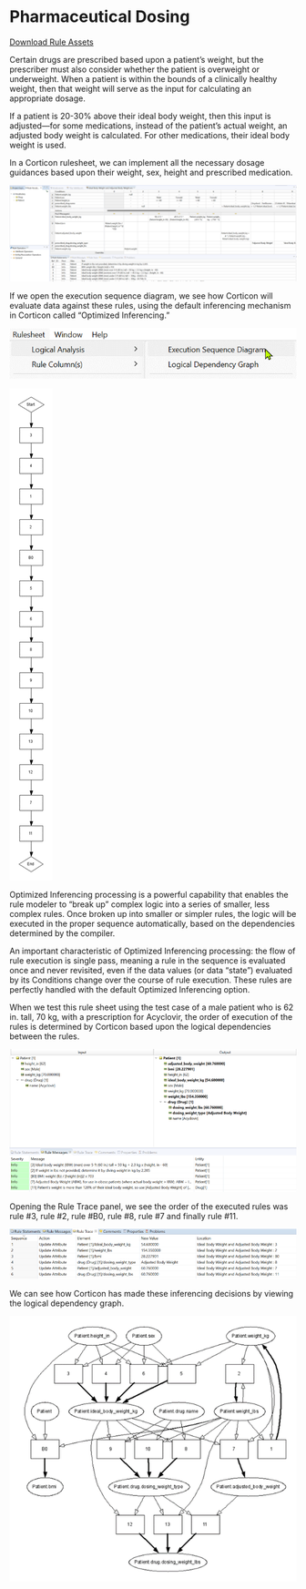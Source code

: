 # Pharmaceutical Dosing

[Download Rule Assets
](https://minhaskamal.github.io/DownGit/#/home?url=https://github.com/corticon/templates/blob/main/classic-templates/Pharmaceutical-Dosing/Rule%20Assets.zip)


Certain drugs are prescribed based upon a patient’s weight, but the prescriber must also consider whether the patient is overweight or underweight. When a patient is within the bounds of a clinically healthy weight, then that weight will serve as the input for calculating an appropriate dosage.

If a patient is 20-30% above their ideal body weight, then this input is adjusted—for some medications, instead of the patient’s actual weight, an adjusted body weight is calculated. For other medications, their ideal body weight is used.

In a Corticon rulesheet, we can implement all the necessary dosage guidances based upon their weight, sex, height and prescribed medication.

![Corticon rulesheet with dosage guidelines for weight, sex, height for drug and patient](images/Picture1.png)

If we open the execution sequence diagram, we see how Corticon will evaluate data against these rules, using the default inferencing mechanism in Corticon called “Optimized Inferencing.”

![Logical Analysis menu option selected with Execution Sequence Diagram below that](images/Picture2.png)

![Optimized Inferencing example with flow chart steps](images/Picture3.png)


Optimized Inferencing processing is a powerful capability that enables the rule modeler to “break up” complex logic into a series of smaller, less complex rules. Once broken up into smaller or simpler rules, the logic will be executed in the proper sequence automatically, based on the dependencies determined by the compiler.

An important characteristic of Optimized Inferencing processing: the flow of rule execution is single pass, meaning a rule in the sequence is evaluated once and never revisited, even if the data values (or data “state”) evaluated by its Conditions change over the course of rule execution. These rules are perfectly handled with the default Optimized Inferencing option.

When we test this rule sheet using the test case of a male patient who is 62 in. tall, 70 kg, with a prescription for Acyclovir, the order of execution of the rules is determined by Corticon based upon the logical dependencies between the rules.

![Patient input and output with height, sex, weight, drug. Drug uses adjusted body weight](images/Picture4.png)

Opening the Rule Trace panel, we see the order of the executed rules was rule #3, rule #2, rule #B0, rule #8, rule #7 and finally rule #11.

![Rule Trace shows sequence of rules needed and applied](images/Picture5.png)

We can see how Corticon has made these inferencing decisions by viewing the logical dependency graph.

![logical dependency graph diagrams decision chart](images/Picture6.png)